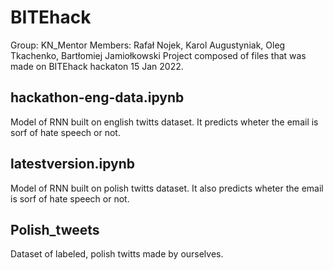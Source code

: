 # BITEhack
Group: KN_Mentor
Members: Rafał Nojek, Karol Augustyniak, Oleg Tkachenko, Bartłomiej Jamiołkowski
Project composed of files that was made on BITEhack hackaton 15 Jan 2022.


## hackathon-eng-data.ipynb
Model of RNN built on english twitts dataset. It predicts wheter the email is sorf of hate speech or not.

## latestversion.ipynb

Model of RNN built on polish twitts dataset. It also predicts wheter the email is sorf of hate speech or not.

## Polish_tweets
Dataset of labeled, polish twitts made by ourselves. 





